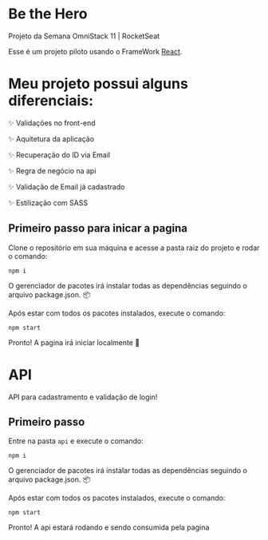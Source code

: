 # Be the Hero
Projeto da Semana OmniStack 11 | RocketSeat

Esse é um projeto piloto usando o FrameWork [React](https://reactjs.org).

# Meu projeto possui alguns diferenciais:

:sparkles: Validações no front-end

:sparkles: Aquitetura da aplicação

:sparkles: Recuperação do ID via Email

:sparkles: Regra de negócio na api

:sparkles: Validação de Email já cadastrado

:sparkles: Estilização com SASS


## Primeiro passo para inicar a pagina

Clone o repositório em sua máquina e acesse a pasta raiz do projeto e rodar o comando:

```shell
npm i
```

O gerenciador de pacotes irá instalar todas as dependências seguindo o arquivo package.json. :package:

Após estar com todos os pacotes instalados, execute o comando:

```shell
npm start
```
Pronto! A pagina irá iniciar localmente :rocket:

# API 
API para cadastramento e validação de login!

## Primeiro passo

Entre na pasta `api` e execute o comando:

```shell
npm i 
```
O gerenciador de pacotes irá instalar todas as dependências seguindo o arquivo package.json. :package:

Após estar com todos os pacotes instalados, execute o comando:

```shell
npm start 
```

Pronto! A api estará rodando e sendo consumida pela pagina


